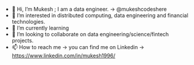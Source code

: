 - 👋 Hi, I’m Mukesh ; I am a data engineer. -> @mukeshcodeshere
- 👀 I’m interested in distributed computing, data engineering and financial technologies.
- 🌱 I’m currently learning 
- 💞️ I’m looking to collaborate on data engineering/science/fintech projects.
- 📫 How to reach me -> you can find me on Linkedin -> https://www.linkedin.com/in/mukesh1996/

<!---
mukeshcodeshere/mukeshcodeshere is a ✨ special ✨ repository because its `README.md` (this file) appears on your GitHub profile.
You can click the Preview link to take a look at your changes.
--->
